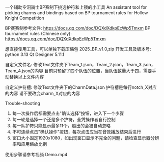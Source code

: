 一个辅助空洞骑士BP赛制下挑选护符和上锁的小工具
An assistant tool for picking charms and bindings based on BP tournament rules for Hollow Knight Competition

BP赛赛制参考文件: https://docs.qq.com/doc/DQXdXdkpEcWp5Tmxm
BP tournament rules (Chinese only): https://docs.qq.com/doc/DQXdXdkpEcWp5Tmxm

想直接使用工具，可以单独下载压缩包 2025_BP_v1.0,zip
开发工具及版本号:
	python 3.13
	Qt Designer 5.11.1

自定义文件名:
	修改Text文件夹下Team_1.json，Team_2.json，Team_3.json，Team_4.json的内容
	目前只预留了四个队伍的位置，当队伍数量大于四，需要手动替换以上文件内容

自定义护符槽:
	修改Text文件夹下的CharmData.json
	护符槽是每行notch_X对应的内容
	请不要改变charm_X对应的内容

Trouble-shooting
1. 每一次操作后都需要点击"确认选择"按钮，进入下一个步骤
2. 每一轮是选择一个还是多个护符，全凭操作者自行控制
3. 每一队护符只能显示最多11个，超出的会被自动忽略
4. 不可连续点击"确认操作"按钮，每次点击应当在音效播放结束后进行
4. 窗口大小固定1920x1080，如出现窗口显示不完全的问题，请检查显示器分辨率和应用缩放比例

使用步骤请参考视频 Demo.mp4